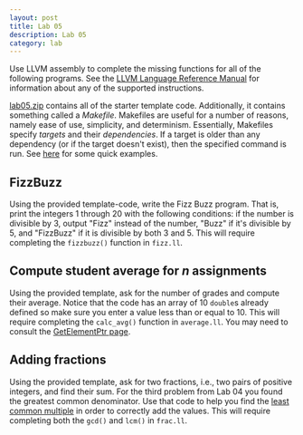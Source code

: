 ```yaml
---
layout: post
title: Lab 05
description: Lab 05
category: lab
---
```


Use LLVM assembly to complete the missing functions for all of the following programs.
See the [LLVM Language Reference Manual](http://llvm.org/docs/LangRef.html#instruction-reference) for information about any of the supported instructions.

[lab05.zip][template-code] contains all of the starter template code.
Additionally, it contains something called a *Makefile*.
Makefiles are useful for a number of reasons, namely ease of use, simplicity, and determinism.
Essentially, Makefiles specify *targets* and their *dependencies*.
If a target is older than any dependency (or if the target doesn't exist), then the specified command is run.
See [here](http://mrbook.org/blog/tutorials/make/) for some quick examples.

## FizzBuzz

Using the provided template-code, write the Fizz Buzz program.
That is, print the integers 1 through 20 with the following conditions: if the number is divisible by 3, output "Fizz" instead of the number, "Buzz" if it's divisible by 5, and "FizzBuzz" if it is divisible by both 3 and 5.
This will require completing the `fizzbuzz()` function in `fizz.ll`.

## Compute student average for *n* assignments

Using the provided template, ask for the number of grades and compute their average.
Notice that the code has an array of 10 `double`s already defined so make sure you enter a value less than or equal to 10.
This will require completing the `calc_avg()` function in `average.ll`.
You may need to consult the [GetElementPtr page](http://llvm.org/docs/GetElementPtr.html).

## Adding fractions

Using the provided template, ask for two fractions, i.e., two pairs of positive integers, and find their sum.
For the third problem from Lab 04 you found the greatest common denominator.
Use that code to help you find the [least common multiple](https://en.wikipedia.org/wiki/Least_common_multiple#Reduction_by_the_greatest_common_divisor) in order to correctly add the values.
This will require completing both the `gcd()` and `lcm()` in `frac.ll`.

[template-code]: {{site.base}}/files/lab05.zip
